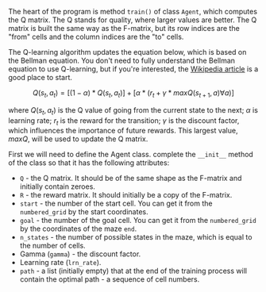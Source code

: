 The heart of the program is method `train()` of class `Agent`, which computes the Q matrix.
The Q stands for quality, where larger values are better. The Q matrix is built the same way as the F-matrix,
but its row indices are the "from" cells and the column indices are the "to" cells.

The Q-learning algorithm updates the equation below, which is based on the Bellman equation.
You don't need to fully understand the Bellman equation to use Q-learning, but if you're interested,
the [Wikipedia article](https://en.wikipedia.org/wiki/Bellman_equation) is a good place to start.

$$Q(s_t,a_t)=[(1 - \alpha)*Q(s_t,a_t)]+[\alpha * (r_t + \gamma * maxQ(s_{t+1},a) \forall a)]$$

where $Q(s_t,a_t)$ is the Q value of going from the current state to the next; 
$\alpha$ is learning rate; $r_t$ is the reward for the transition; $\gamma$ is the discount factor, which influences the importance of future rewards.
This largest value, $maxQ$, will be used to update the Q matrix. 


First we will need to define the Agent class. complete the `__init__` method of the class
so that it has the following attributes:
- `Q` - the Q matrix. It should be of the same shape as the F-matrix and initially contain zeroes.
- `R` - the reward matrix. It should initially be a copy of the F-matrix.
- `start` - the number of the start cell. You can get it from the `numbered_grid` by the start coordinates.
- `goal` - the number of the goal cell. You can get it from the `numbered_grid` by the coordinates of the maze `end`.
- `n_states` - the number of possible states in the maze, which is equal to the number of cells.
- Gamma (`gamma`) - the discount factor.
- Learning rate (`lrn_rate`).
- `path` - a list (initially empty) that at the end of the training process will contain the optimal path - a sequence of cell numbers.

